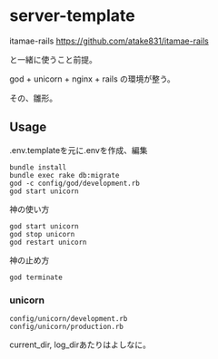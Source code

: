 # server-template

itamae-rails
https://github.com/atake831/itamae-rails

と一緒に使うこと前提。

god + unicorn + nginx + rails
の環境が整う。

その、雛形。

## Usage

.env.templateを元に.envを作成、編集

```
bundle install
bundle exec rake db:migrate
god -c config/god/development.rb
god start unicorn
```

神の使い方
```
god start unicorn
god stop unicorn
god restart unicorn
```

神の止め方
```
god terminate
```


### unicorn

``` 
config/unicorn/development.rb
config/unicorn/production.rb
```

current_dir, log_dirあたりはよしなに。

